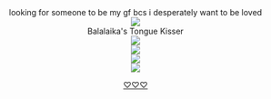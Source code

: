 <div align="center">
looking for someone to be my gf bcs i desperately want to be loved
</div>

<div align="center">
  <img src="https://komarev.com/ghpvc/?username=your-github-username&label=★">
</div>

<div align="center">
  Balalaika's Tongue Kisser
</div>


<div align="center">
  <img src="https://i.imgur.com/ZAUkaCx.png"
</div>

<div align="center">
  <img src="https://i.imgur.com/Wqv9r62.png"
</div>

<div align="center">
  <img src="https://i.imgur.com/k1lVUUl.webp"
</div>

<div align="center">
  <img src="https://i.imgur.com/waq0wP3.png"
</div>

[♡♡♡](https://lagooncompany.fandom.com/wiki/Balalaika)

